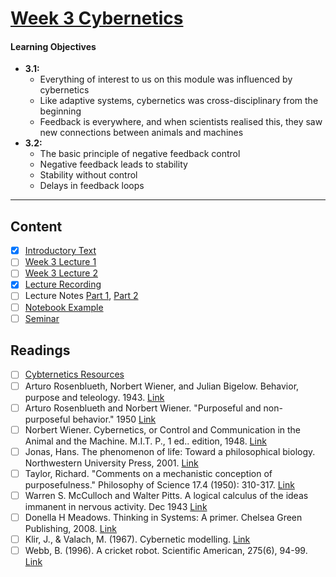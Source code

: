# [Week 3 Cybernetics](https://canvas.sussex.ac.uk/courses/31028/pages/week-3-cybernetics-and-negative-feedback-2?module_item_id=1496358)
#### Learning Objectives
- **3.1:**
  - Everything of interest to us on this module was influenced by cybernetics
  - Like adaptive systems, cybernetics was cross-disciplinary from the beginning
  - Feedback is everywhere, and when scientists realised this, they saw new connections between animals and machines
- **3.2:**
  - The basic principle of negative feedback control
  - Negative feedback leads to stability
  - Stability without control
  - Delays in feedback loops

---

## Content
- [x] [Introductory Text](https://canvas.sussex.ac.uk/courses/31028/pages/week-3-cybernetics-and-negative-feedback-2?module_item_id=1496358)
- [ ] [Week 3 Lecture 1](https://canvas.sussex.ac.uk/courses/31028/files/5577312?module_item_id=1496212)
- [ ] [Week 3 Lecture 2](https://canvas.sussex.ac.uk/courses/31028/files/5577311?module_item_id=1496211)
- [x] [Lecture Recording](https://sussex.cloud.panopto.eu/Panopto/Pages/Viewer.aspx?id=9d2f76d4-1df4-4af5-b13f-b28200e67e60)
- [ ] Lecture Notes [Part 1](), [Part 2]()
- [ ] [Notebook Example](https://github.com/LukeBirkett/study-planner/tree/main/825G5_Adaptive_Systems/week_3/negative_feedback_example_v2)
- [ ] [Seminar](https://canvas.sussex.ac.uk/courses/31028/pages/week-3-seminar?module_item_id=1496359)

## Readings
- [ ] [Cybternetics Resources](https://canvas.sussex.ac.uk/courses/31028/pages/cybernetics-resources)
- [ ] Arturo Rosenblueth, Norbert Wiener, and Julian Bigelow. Behavior, purpose and teleology. 1943. [Link](https://canvas.sussex.ac.uk/courses/31028/files/5539693?wrap=1)
- [ ] Arturo Rosenblueth and Norbert Wiener. "Purposeful and non-purposeful behavior." 1950 [Link](https://canvas.sussex.ac.uk/courses/31028/pages/cybernetics-resources)
- [ ] Norbert Wiener. Cybernetics, or Control and Communication in the Animal and the Machine. M.I.T. P., 1 ed.. edition, 1948. [Link](https://sussex.primo.exlibrisgroup.com/discovery/fulldisplay?docid=cdi_crossref_primary_10_2307_2020260&context=PC&vid=44SUS_INST:44SUS_VU1&lang=en&search_scope=MyInst_and_CI_no_BLDS&adaptor=Primo%20Central&tab=MyInst_and_CI_no_BLDS&query=any,contains,N%20Wiener.%20Cybernetics,%20or%20Control%20and%20Communication%20in%20the%20Animal%20and%20the%20Machine&offset=0)
- [ ] Jonas, Hans. The phenomenon of life: Toward a philosophical biology. Northwestern University Press, 2001. [Link](https://canvas.sussex.ac.uk/courses/31028/files/5540070?wrap=1)
- [ ] Taylor, Richard. "Comments on a mechanistic conception of purposefulness." Philosophy of Science 17.4 (1950): 310-317. [Link](https://canvas.sussex.ac.uk/courses/31028/files/5539264?wrap=1)
- [ ] Warren S. McCulloch and Walter Pitts. A logical calculus of the ideas immanent in nervous activity. Dec 1943 [Link](https://sussex.primo.exlibrisgroup.com/discovery/fulldisplay?docid=cdi_crossref_primary_10_1016_S0092_8240_05_80006_0&context=PC&vid=44SUS_INST:44SUS_VU1&lang=en&search_scope=MyInst_and_CI_no_BLDS&adaptor=Primo%20Central&tab=MyInst_and_CI_no_BLDS&query=any,contains,Warren%20S.%20McCulloch%20and%20Walter%20Pitts.%20A%20logical%20calculus%20of%20the%20ideas%20immanent%20in%20nervous%20activity)
- [ ] Donella H Meadows. Thinking in Systems: A primer. Chelsea Green Publishing, 2008. [Link](https://sussex.primo.exlibrisgroup.com/permalink/44SUS_INST/p3abpr/alma991043450002461)
- [ ] Klir, J., & Valach, M. (1967). Cybernetic modelling. [Link](https://sussex.primo.exlibrisgroup.com/discovery/fulldisplay?docid=alma9910463102461&context=L&vid=44SUS_INST:44SUS_VU1&lang=en&search_scope=MyInst_and_CI_no_BLDS&adaptor=Local%20Search%20Engine&tab=MyInst_and_CI_no_BLDS&query=any,contains,Klir,%20J.,%20%26%20Valach,%20M.%20(1967).%20Cybernetic%20modelling&offset=0)
- [ ] Webb, B. (1996). A cricket robot. Scientific American, 275(6), 94-99. [Link](https://sussex.primo.exlibrisgroup.com/discovery/fulldisplay?docid=cdi_proquest_miscellaneous_223275611&context=PC&vid=44SUS_INST:44SUS_VU1&lang=en&search_scope=MyInst_and_CI_no_BLDS&adaptor=Primo%20Central&tab=MyInst_and_CI_no_BLDS&query=any,contains,Webb,%20B.%20(1996).%20A%20cricket%20robot&offset=0)
